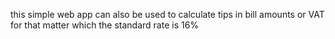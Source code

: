this simple web app can also be used to calculate tips in bill amounts or VAT for that matter which the standard rate is 16%
